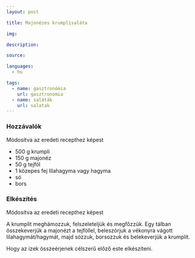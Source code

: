 ```yaml
---
layout: post

title: Majonézes krumplisaláta

img:

description:

source:

languages:
  - hu

tags:
  - name: gasztronómia
    url: gasztronomia
  - name: saláták
    url: salatak
---
```


### Hozzávalók
Módosítva az eredeti recepthez képest

 - 500 g krumpli
 - 150 g majonéz
 - 50 g tejföl
 - 1 közepes fej lilahagyma vagy hagyma
 - só
 - bors


### Elkészítés
Módosítva az eredeti recepthez képest

A krumplit meghámozzuk, felszeleteljük és megfőzzük. Egy tálban összekeverjük a 
 majonézt a tejföllel, beleszórjuk a vékonyra vágott lilahagymát/hagymát, majd 
 sózzuk, borsozzuk és belekeverjük a krumplit.

Hogy az ízek összeérjenek célszerű előző este elkészíteni.
